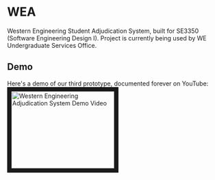 # WEA
Western Engineering Student Adjudication System, built for SE3350 (Software Engineering Design I). Project is currently being used by WE Undergraduate Services Office.

## Demo
Here's a demo of our third prototype, documented forever on YouTube:
<a href="http://www.youtube.com/watch?feature=player_embedded&v=NhqAZKoIhyI
" target="_blank"><img src="http://img.youtube.com/vi/NhqAZKoIhyI/0.jpg" 
alt="Western Engineering Adjudication System Demo Video" width="240" height="180" border="10" /></a>
